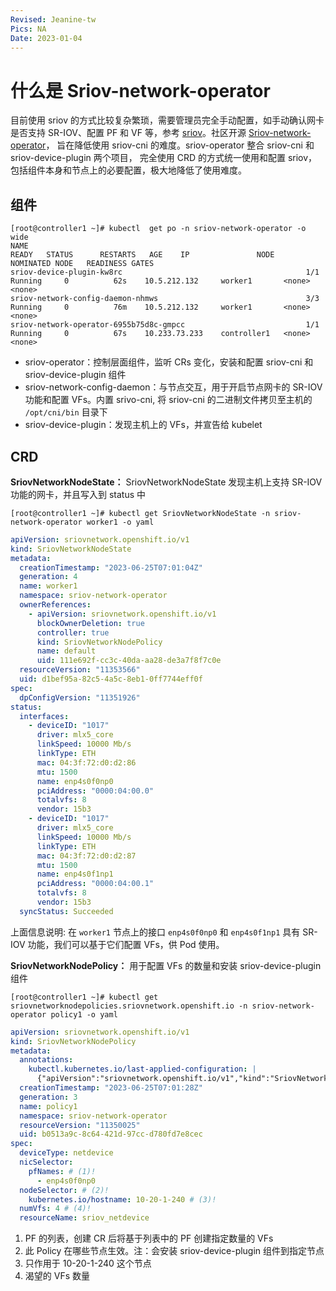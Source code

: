 ```yaml
---
Revised: Jeanine-tw
Pics: NA
Date: 2023-01-04
---
```


# 什么是 Sriov-network-operator

目前使用 sriov 的方式比较复杂繁琐，需要管理员完全手动配置，如手动确认网卡是否支持 SR-IOV、配置 PF 和 VF 等，参考
[sriov](../multus-underlay/sriov.md)。社区开源 [Sriov-network-operator](https://github.com/k8snetworkplumbingwg/sriov-network-operator)，
旨在降低使用 sriov-cni 的难度。sriov-operator 整合 sriov-cni 和 sriov-device-plugin 两个项目，
完全使用 CRD 的方式统一使用和配置 sriov，包括组件本身和节点上的必要配置，极大地降低了使用难度。

## 组件

```shell
[root@controller1 ~]# kubectl  get po -n sriov-network-operator -o wide
NAME                                                              READY   STATUS      RESTARTS   AGE    IP               NODE          NOMINATED NODE   READINESS GATES
sriov-device-plugin-kw8rc                                         1/1     Running     0          62s    10.5.212.132     worker1       <none>           <none>
sriov-network-config-daemon-nhmws                                 3/3     Running     0          76m    10.5.212.132     worker1       <none>           <none>
sriov-network-operator-6955b75d8c-gmpcc                           1/1     Running     0          67s    10.233.73.233    controller1   <none>           <none>
```

- sriov-operator：控制层面组件，监听 CRs 变化，安装和配置 sriov-cni 和 sriov-device-plugin 组件
- sriov-network-config-daemon：与节点交互，用于开启节点网卡的 SR-IOV 功能和配置 VFs。内置 srivo-cni, 将 sriov-cni 的二进制文件拷贝至主机的 `/opt/cni/bin` 目录下
- sriov-device-plugin：发现主机上的 VFs，并宣告给 kubelet

## CRD

**SriovNetworkNodeState：** SriovNetworkNodeState 发现主机上支持 SR-IOV 功能的网卡，并且写入到 status 中

```shell
[root@controller1 ~]# kubectl get SriovNetworkNodeState -n sriov-network-operator worker1 -o yaml
```

```yaml
apiVersion: sriovnetwork.openshift.io/v1
kind: SriovNetworkNodeState
metadata:
  creationTimestamp: "2023-06-25T07:01:04Z"
  generation: 4
  name: worker1
  namespace: sriov-network-operator
  ownerReferences:
    - apiVersion: sriovnetwork.openshift.io/v1
      blockOwnerDeletion: true
      controller: true
      kind: SriovNetworkNodePolicy
      name: default
      uid: 111e692f-cc3c-40da-aa28-de3a7f8f7c0e
  resourceVersion: "11353566"
  uid: d1bef95a-82c5-4a5c-8eb1-0ff7744eff0f
spec:
  dpConfigVersion: "11351926"
status:
  interfaces:
    - deviceID: "1017"
      driver: mlx5_core
      linkSpeed: 10000 Mb/s
      linkType: ETH
      mac: 04:3f:72:d0:d2:86
      mtu: 1500
      name: enp4s0f0np0
      pciAddress: "0000:04:00.0"
      totalvfs: 8
      vendor: 15b3
    - deviceID: "1017"
      driver: mlx5_core
      linkSpeed: 10000 Mb/s
      linkType: ETH
      mac: 04:3f:72:d0:d2:87
      mtu: 1500
      name: enp4s0f1np1
      pciAddress: "0000:04:00.1"
      totalvfs: 8
      vendor: 15b3
  syncStatus: Succeeded
```

上面信息说明: 在 `worker1` 节点上的接口 `enp4s0f0np0` 和 `enp4s0f1np1` 具有 SR-IOV 功能，我们可以基于它们配置 VFs，供 Pod 使用。

**SriovNetworkNodePolicy：** 用于配置 VFs 的数量和安装 sriov-device-plugin 组件

```shell
[root@controller1 ~]# kubectl get sriovnetworknodepolicies.sriovnetwork.openshift.io -n sriov-network-operator policy1 -o yaml
```

```yaml
apiVersion: sriovnetwork.openshift.io/v1
kind: SriovNetworkNodePolicy
metadata:
  annotations:
    kubectl.kubernetes.io/last-applied-configuration: |
      {"apiVersion":"sriovnetwork.openshift.io/v1","kind":"SriovNetworkNodePolicy","metadata":{"annotations":{},"name":"policy1","namespace":"sriov-network-operator"},"spec":{"deviceType":"netdevice","nicSelector":{"pfNames":["enp4s0f0np0"],"vendor":"15b3"},"nodeSelector":{"kubernetes.io/os":"linux"},"numVfs":4,"resourceName":"sriov_netdevice"}}
  creationTimestamp: "2023-06-25T07:01:28Z"
  generation: 3
  name: policy1
  namespace: sriov-network-operator
  resourceVersion: "11350025"
  uid: b0513a9c-8c64-421d-97cc-d780fd7e8cec
spec:
  deviceType: netdevice
  nicSelector:
    pfNames: # (1)!
      - enp4s0f0np0
  nodeSelector: # (2)!
    kubernetes.io/hostname: 10-20-1-240 # (3)!
  numVfs: 4 # (4)!
  resourceName: sriov_netdevice
```

1. PF 的列表，创建 CR 后将基于列表中的 PF 创建指定数量的 VFs
2. 此 Policy 在哪些节点生效。注：会安装 sriov-device-plugin 组件到指定节点
3. 只作用于 10-20-1-240 这个节点
4. 渴望的 VFs 数量
